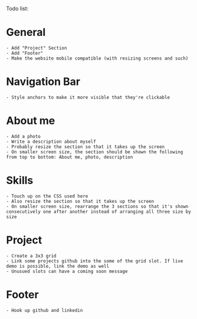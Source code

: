 Todo list:
# General
    - Add "Project" Section
    - Add "Footer"
    - Make the website mobile compatible (with resizing screens and such)

# Navigation Bar
    - Style anchors to make it more visible that they're clickable

# About me
    - Add a photo
    - Write a description about myself
    - Probably resize the section so that it takes up the screen
    - On smaller screen size, the section should be shown the following from top to bottom: About me, photo, description

# Skills
    - Touch up on the CSS used here
    - Also resize the section so that it takes up the screen
    - On smaller screen size, rearrange the 3 sections so that it's shown consecutively one after another instead of arranging all three size by size

# Project
    - Create a 3x3 grid
    - Link some projects github into the some of the grid slot. If live demo is possible, link the demo as well
    - Unusued slots can have a coming soon message

# Footer
    - Hook up github and linkedin